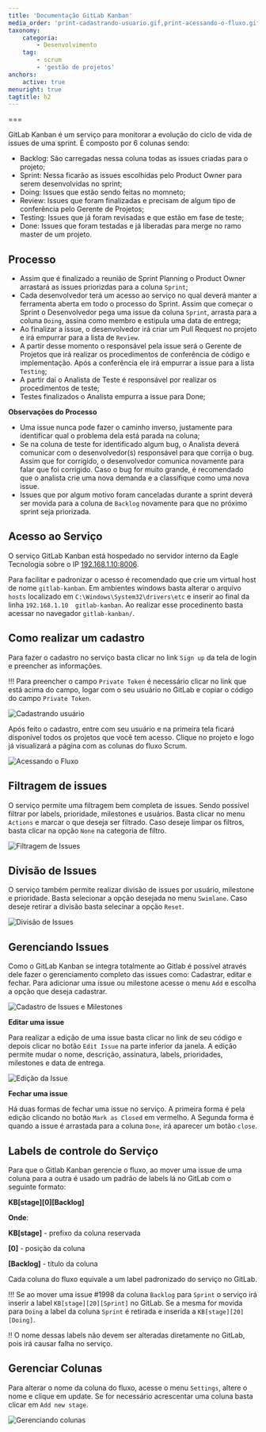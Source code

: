 ```yaml
---
title: 'Documentação GitLab Kanban'
media_order: 'print-cadastrando-usuario.gif,print-acessando-o-fluxo.gif,print-filtragem-de-issues.gif,print-divisao-de-issues.gif,print-cadastro.gif,print-editar-issue.gif,print-settings.gif'
taxonomy:
    categoria:
        - Desenvolvimento
    tag:
        - scrum
        - 'gestão de projetos'
anchors:
    active: true
menuright: true
tagtitle: h2
---
```


===

GitLab Kanban é um serviço para monitorar a evolução do ciclo de vida de issues de uma sprint. É composto por 6 colunas sendo:

* Backlog: São carregadas nessa coluna todas as issues criadas para o projeto;
* Sprint: Nessa ficarão as issues escolhidas pelo Product Owner para serem desenvolvidas no sprint;
* Doing: Issues que estão sendo feitas no momneto;
* Review: Issues que foram finalizadas e precisam de algum tipo de conferência pelo Gerente de Projetos;
* Testing: Issues que já foram revisadas e que estão em fase de teste;
* Done: Issues que foram testadas e já liberadas para merge no ramo master de um projeto.

## Processo

* Assim que é finalizado a reunião de Sprint Planning o Product Owner arrastará as issues priorizdas para a coluna `Sprint`;
* Cada desenvolvedor terá um acesso ao serviço no qual deverá manter a ferramenta aberta em todo o processo do Sprint. Assim que começar o Sprint o Desenvolvedor pega uma issue da coluna `Sprint`, arrasta para a coluna `Doing`, assina como membro e estipula uma data de entrega;
* Ao finalizar a issue, o desenvolvedor irá criar um Pull Request no projeto e irá empurrar para a lista de `Review`.
* A partir desse momento o responsável pela issue será o Gerente de Projetos que irá realizar os procedimentos de conferência de código e implementação. Após a conferência ele irá empurrar a issue para a lista `Testing`;
* A partir daí o Analista de Teste é responsável por realizar os procedimentos de teste;
* Testes finalizados o Analista empurra a issue para Done;

**Observações do Processo**

* Uma issue nunca pode fazer o caminho inverso, justamente para identificar qual o problema dela está parada na coluna;
* Se na coluna de teste for identificado algum bug, o Analista deverá comunicar com o desenvolvedor(s) responsável para que corrija o bug. Assim que for corrigido, o desenvolvedor comunica novamente para falar que foi corrigido. Caso o bug for muito grande, é recomendado que o analista crie uma nova demanda e a classifique como uma nova issue.
* Issues que por algum motivo foram canceladas durante a sprint deverá ser movida para a coluna de `Backlog` novamente para que no próximo sprint seja priorizada.

## Acesso ao Serviço

O serviço GitLab Kanban está hospedado no servidor interno da Eagle Tecnologia sobre o IP [192.168.1.10:8006](http://192.168.1.10:8006/).

Para facilitar e padronizar o acesso é recomendado que crie um virtual host de nome `gitlab-kanban`. Em ambientes windows basta alterar o arquivo `hosts` localizado em `C:\Windows\System32\drivers\etc` e inserir ao final da linha `192.168.1.10  gitlab-kanban`. Ao realizar esse procedinento basta acessar no navegador `gitlab-kanban/`.

## Como realizar um cadastro

Para fazer o cadastro no serviço basta clicar no link `Sign up` da tela de login e preencher as informações.

!!! Para preencher o campo `Private Token` é necessário clicar no link que está acima do campo, logar com o seu usuário no GitLab e copiar o código do campo `Private Token`.

![Cadastrando usuário](print-cadastrando-usuario.gif "Cadastrando Usuário")

Após feito o cadastro, entre com seu usuário e na primeira tela ficará disponível todos os projetos que você tem acesso. Clique no projeto e logo já visualizará a página com as colunas do fluxo Scrum.

![Acessando o Fluxo](print-acessando-o-fluxo.gif "Acessando o Fluxo")

## Filtragem de issues

O serviço permite uma filtragem bem completa de issues. Sendo possível filtrar por labels, prioridade, milestones e usuários. Basta clicar no menu `Actions` e marcar o que deseja ser filtrado. Caso deseje limpar os filtros, basta clicar na opção `None` na categoria de filtro.

![Filtragem de Issues](print-filtragem-de-issues.gif "Filtragem de Issues")

## Divisão de Issues

O serviço também permite realizar divisão de issues por usuário, milestone e prioridade. Basta selecionar a opção desejada no menu `Swimlane`. Caso deseje retirar a divisão basta selecinar a opção `Reset`.

![Divisão de Issues](print-divisao-de-issues.gif "Divisão de Issues")

## Gerenciando Issues

Como o GitLab Kanban se integra totalmente ao Gitlab é possível através dele fazer o gerenciamento completo das issues como: 
Cadastrar, editar e fechar. Para adicionar uma issue ou milestone acesse o menu `Add` e escolha a opção que deseja cadastrar.

![Cadastro de Issues e Milestones](print-cadastro.gif "Cadastro de Issues e Milestones")

**Editar uma issue**

Para realizar a edição de uma issue basta clicar no link de seu código e depois clicar no botão `Edit Issue` na parte inferior da janela. A edição permite mudar o nome, descrição, assinatura, labels, prioridades, milestones e data de entrega.

![Edição da Issue](print-editar-issue.gif "Edição da Issue")

**Fechar uma issue**

Há duas formas de fechar uma issue no serviço. A primeira forma é pela edição clicando no botão `Mark as Closed` em vermelho. A Segunda forma é quando a issue é arrastada para a coluna `Done`, irá aparecer um botão `close`.

## Labels de controle do Serviço

Para que o Gitlab Kanban gerencie o fluxo, ao mover uma issue de uma coluna para a outra é usado um padrão de labels lá no GitLab com o seguinte formato:

**KB[stage][0][Backlog]**

**Onde**:

**KB[stage]** - prefixo da coluna reservada

**[0]** - posição da coluna

**[Backlog]** - título da coluna

Cada coluna do fluxo equivale a um label padronizado do serviço no GitLab.

!!! Se ao mover uma issue #1998 da coluna `Backlog` para `Sprint` o serviço irá inserir a label `KB[stage][20][Sprint]` no GitLab. Se a mesma for movida para `Doing` a label da coluna `Sprint` é retirada e inserida a `KB[stage][20][Doing]`.

!! O nome dessas labels não devem ser alteradas diretamente no GitLab, pois irá causar falha no serviço.

## Gerenciar Colunas

Para alterar o nome da coluna do fluxo, acesse o menu `Settings`, altere o nome e clique em update. Se for necessário acrescentar uma coluna basta clicar em `Add new stage`.

![Gerenciando colunas](print-settings.gif "Gerenciando colunas")